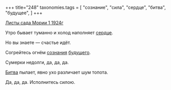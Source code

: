 +++
title="248"
taxonomies.tags = [
 "сознание",
 "сила",
 "сердце",
 "битва",
 "будущее",
]
+++

[Листы сада Мории 1 1924г](/agni/1924)

Утро бывает туманно и холод наполняет [сердце](/tags/сердце).   

Но вы знаете — счастье идёт.   

Согрейтесь огнём [сознания](/tags/сознание) [будущего](/tags/будущее).   

Сумерки недолги, да, да, да.   

[Битва](/tags/битва) пылает, явно ухо различает шум топота.   

Да, да, да. Исполнитесь силою.   


